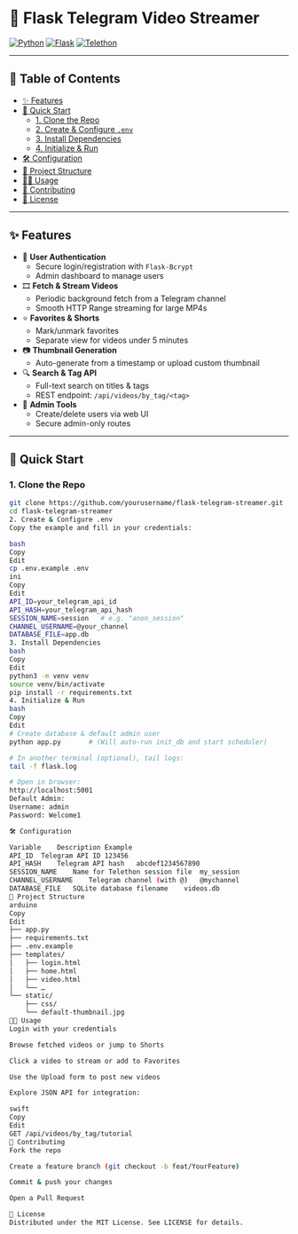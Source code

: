 # 🎥 Flask Telegram Video Streamer

[![Python](https://img.shields.io/badge/python-3.8%2B-blue)](#) [![Flask](https://img.shields.io/badge/flask-2.x-green)](#) [![Telethon](https://img.shields.io/badge/telethon-1.x-orange)](#)

---

## 📖 Table of Contents

- [✨ Features](#✨-features)  
- [🚀 Quick Start](#🚀-quick-start)  
  - [1. Clone the Repo](#1-clone-the-repo)  
  - [2. Create & Configure `.env`](#2-create--configure-env)  
  - [3. Install Dependencies](#3-install-dependencies)  
  - [4. Initialize & Run](#4-initialize--run)  
- [🛠️ Configuration](#🛠️-configuration)  
- [📂 Project Structure](#📂-project-structure)  
- [👩‍💻 Usage](#👩‍💻-usage)  
- [🤝 Contributing](#🤝-contributing)  
- [📝 License](#📝-license)  

---

## ✨ Features

- 🔐 **User Authentication**  
  - Secure login/registration with `Flask-Bcrypt`  
  - Admin dashboard to manage users
- 🎞️ **Fetch & Stream Videos**  
  - Periodic background fetch from a Telegram channel  
  - Smooth HTTP Range streaming for large MP4s  
- ⭐ **Favorites & Shorts**  
  - Mark/unmark favorites  
  - Separate view for videos under 5 minutes
- 📷 **Thumbnail Generation**  
  - Auto-generate from a timestamp or upload custom thumbnail  
- 🔍 **Search & Tag API**  
  - Full-text search on titles & tags  
  - REST endpoint: `/api/videos/by_tag/<tag>`
- 🧰 **Admin Tools**  
  - Create/delete users via web UI  
  - Secure admin-only routes

---

## 🚀 Quick Start

### 1. Clone the Repo

```bash
git clone https://github.com/yourusername/flask-telegram-streamer.git
cd flask-telegram-streamer
2. Create & Configure .env
Copy the example and fill in your credentials:

bash
Copy
Edit
cp .env.example .env
ini
Copy
Edit
API_ID=your_telegram_api_id
API_HASH=your_telegram_api_hash
SESSION_NAME=session   # e.g. "anon_session"
CHANNEL_USERNAME=@your_channel
DATABASE_FILE=app.db
3. Install Dependencies
bash
Copy
Edit
python3 -m venv venv
source venv/bin/activate
pip install -r requirements.txt
4. Initialize & Run
bash
Copy
Edit
# Create database & default admin user
python app.py       # (Will auto-run init_db and start scheduler)

# In another terminal (optional), tail logs:
tail -f flask.log

# Open in browser:
http://localhost:5001
Default Admin:
Username: admin
Password: Welcome1

🛠️ Configuration

Variable	Description	Example
API_ID	Telegram API ID	123456
API_HASH	Telegram API hash	abcdef1234567890
SESSION_NAME	Name for Telethon session file	my_session
CHANNEL_USERNAME	Telegram channel (with @)	@mychannel
DATABASE_FILE	SQLite database filename	videos.db
📂 Project Structure
arduino
Copy
Edit
├── app.py
├── requirements.txt
├── .env.example
├── templates/
│   ├── login.html
│   ├── home.html
│   ├── video.html
│   └── …
└── static/
    ├── css/
    └── default-thumbnail.jpg
👩‍💻 Usage
Login with your credentials

Browse fetched videos or jump to Shorts

Click a video to stream or add to Favorites

Use the Upload form to post new videos

Explore JSON API for integration:

swift
Copy
Edit
GET /api/videos/by_tag/tutorial
🤝 Contributing
Fork the repo

Create a feature branch (git checkout -b feat/YourFeature)

Commit & push your changes

Open a Pull Request

📝 License
Distributed under the MIT License. See LICENSE for details.